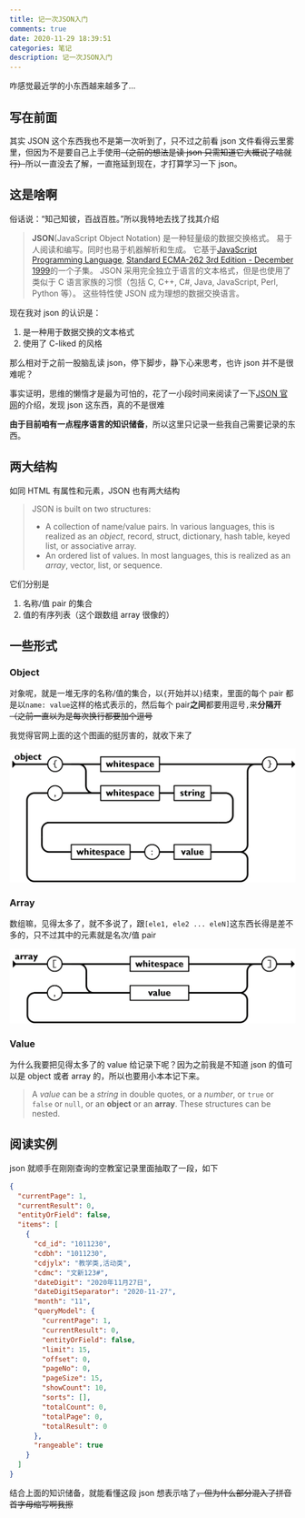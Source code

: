 ```yaml
---
title: 记一次JSON入门
comments: true
date: 2020-11-29 18:39:51
categories: 笔记
description: 记一次JSON入门
---
```


咋感觉最近学的小东西越来越多了...

## 写在前面

其实 JSON 这个东西我也不是第一次听到了，只不过之前看 json 文件看得云里雾里，但因为不是要自己上手使用~~（之前的想法是读 json 只需知道它大概说了啥就行）~~所以一直没去了解，一直拖延到现在，才打算学习一下 json。

## 这是啥啊

俗话说：“知己知彼，百战百胜。”所以我特地去找了找其介绍

> **JSON**(JavaScript Object Notation) 是一种轻量级的数据交换格式。 易于人阅读和编写。同时也易于机器解析和生成。 它基于[JavaScript Programming Language](http://www.crockford.com/javascript), [Standard ECMA-262 3rd Edition - December 1999](http://www.ecma-international.org/publications/files/ecma-st/ECMA-262.pdf)的一个子集。 JSON 采用完全独立于语言的文本格式，但是也使用了类似于 C 语言家族的习惯（包括 C, C++, C#, Java, JavaScript, Perl, Python 等）。 这些特性使 JSON 成为理想的数据交换语言。

现在我对 json 的认识是：

1. 是一种用于数据交换的文本格式
2. 使用了 C-liked 的风格

那么相对于之前一股脑乱读 json，停下脚步，静下心来思考，也许 json 并不是很难呢？

事实证明，思维的懒惰才是最为可怕的，花了一小段时间来阅读了一下[JSON 官网](https://www.json.org/json-en.html)的介绍，发现 json 这东西，真的不是很难

**由于目前咱有一点程序语言的知识储备**，所以这里只记录一些我自己需要记录的东西。

## 两大结构

如同 HTML 有属性和元素，JSON 也有两大结构

> JSON is built on two structures:
>
> - A collection of name/value pairs. In various languages, this is realized as an _object_, record, struct, dictionary, hash table, keyed list, or associative array.
> - An ordered list of values. In most languages, this is realized as an _array_, vector, list, or sequence.

它们分别是

1. 名称/值 pair 的集合
2. 值的有序列表（这个跟数组 array 很像的）

## 一些形式

### Object

对象呢，就是一堆无序的名称/值的集合，以`{`开始并以`}`结束，里面的每个 pair 都是以`name: value`这样的格式表示的，然后每个 pair**之间**都要用逗号`,`来**分隔开**~~（之前一直以为是每次换行都要加个逗号~~

我觉得官网上面的这个图画的挺厉害的，就收下来了

![Object 选自json官网](./20201127193252.png)

### Array

数组嘛，见得太多了，就不多说了，跟`[ele1, ele2 ... eleN]`这东西长得是差不多的，只不过其中的元素就是名次/值 pair

![Array 选自json官网](./20201127193253.png)

### Value

为什么我要把见得太多了的 value 给记录下呢？因为之前我是不知道 json 的值可以是 object 或者 array 的，所以也要用小本本记下来。

> A _value_ can be a _string_ in double quotes, or a _number_, or `true` or `false` or `null`, or an **object** or an **array**. These structures can be nested.

## 阅读实例

json 就顺手在刚刚查询的空教室记录里面抽取了一段，如下

```json
{
  "currentPage": 1,
  "currentResult": 0,
  "entityOrField": false,
  "items": [
    {
      "cd_id": "1011230",
      "cdbh": "1011230",
      "cdjylx": "教学类,活动类",
      "cdmc": "文新123#",
      "dateDigit": "2020年11月27日",
      "dateDigitSeparator": "2020-11-27",
      "month": "11",
      "queryModel": {
        "currentPage": 1,
        "currentResult": 0,
        "entityOrField": false,
        "limit": 15,
        "offset": 0,
        "pageNo": 0,
        "pageSize": 15,
        "showCount": 10,
        "sorts": [],
        "totalCount": 0,
        "totalPage": 0,
        "totalResult": 0
      },
      "rangeable": true
    }
  ]
}
```

结合上面的知识储备，就能看懂这段 json 想表示啥了~~，但为什么部分混入了拼音首字母缩写啊我擦~~
